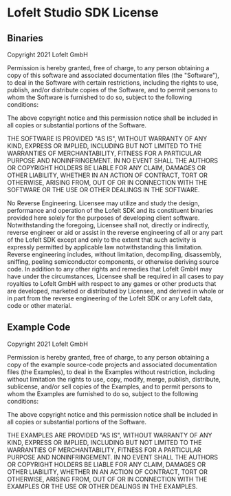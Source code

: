 # Lofelt Studio SDK License
## Binaries

Copyright 2021 Lofelt GmbH

Permission is hereby granted, free of charge, to any person obtaining a copy of this software and associated documentation files (the "Software"), to deal in the Software with certain restrictions, including the rights to use, publish, and/or distribute copies of the Software, and to permit persons to whom the Software is furnished to do so, subject to the following conditions:

The above copyright notice and this permission notice shall be included in all copies or substantial portions of the Software.

THE SOFTWARE IS PROVIDED "AS IS", WITHOUT WARRANTY OF ANY KIND, EXPRESS OR IMPLIED, INCLUDING BUT NOT LIMITED TO THE WARRANTIES OF MERCHANTABILITY, FITNESS FOR A PARTICULAR PURPOSE AND NONINFRINGEMENT. IN NO EVENT SHALL THE AUTHORS OR COPYRIGHT HOLDERS BE LIABLE FOR ANY CLAIM, DAMAGES OR OTHER LIABILITY, WHETHER IN AN ACTION OF CONTRACT, TORT OR OTHERWISE, ARISING FROM, OUT OF OR IN CONNECTION WITH THE SOFTWARE OR THE USE OR OTHER DEALINGS IN THE SOFTWARE.

No Reverse Engineering. Licensee may utilize and study the design, performance and operation of the Lofelt SDK and its constituent binaries provided here solely for the purposes of developing client software. Notwithstanding the foregoing, Licensee shall not, directly or indirectly, reverse engineer or aid or assist in the reverse engineering of all or any part of the Lofelt SDK except and only to the extent that such activity is expressly permitted by applicable law notwithstanding this limitation. Reverse engineering includes, without limitation, decompiling, disassembly, sniffing, peeling semiconductor components, or otherwise deriving source code. In addition to any other rights and remedies that Lofelt GmbH may have under the circumstances, Licensee shall be required in all cases to pay royalties to Lofelt GmbH with respect to any games or other products that are developed, marketed or distributed by Licensee, and derived in whole or in part from the reverse engineering of the Lofelt SDK or any Lofelt data, code or other material.

## Example Code

Copyright 2021 Lofelt GmbH

Permission is hereby granted, free of charge, to any person obtaining a copy of the example source-code projects and associated documentation files (the Examples), to deal in the Examples without restriction, including without limitation the rights to use, copy, modify, merge, publish, distribute, sublicense, and/or sell copies of the Examples, and to permit persons to whom the Examples are furnished to do so, subject to the following conditions:

The above copyright notice and this permission notice shall be included in all copies or substantial portions of the Software.

THE EXAMPLES ARE PROVIDED "AS IS", WITHOUT WARRANTY OF ANY KIND, EXPRESS OR IMPLIED, INCLUDING BUT NOT LIMITED TO THE WARRANTIES OF MERCHANTABILITY, FITNESS FOR A PARTICULAR PURPOSE AND NONINFRINGEMENT. IN NO EVENT SHALL THE AUTHORS OR COPYRIGHT HOLDERS BE LIABLE FOR ANY CLAIM, DAMAGES OR OTHER LIABILITY, WHETHER IN AN ACTION OF CONTRACT, TORT OR OTHERWISE, ARISING FROM, OUT OF OR IN CONNECTION WITH THE EXAMPLES OR THE USE OR OTHER DEALINGS IN THE EXAMPLES.
